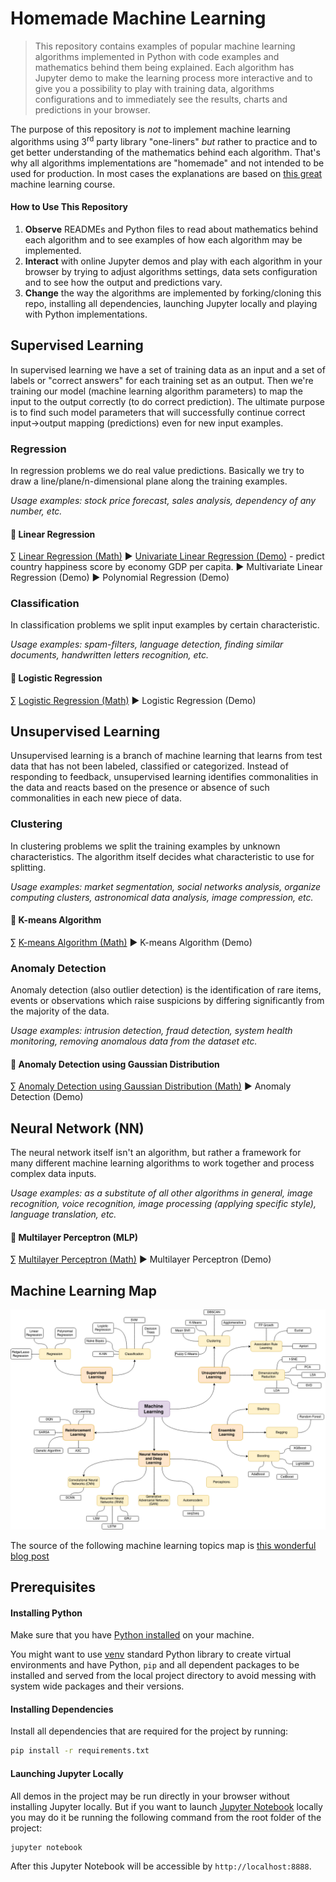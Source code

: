 # Homemade Machine Learning

> This repository contains examples of popular machine learning algorithms implemented in Python with code examples and mathematics behind them being explained. Each algorithm has Jupyter demo to make the learning process more interactive and to give you a possibility to play with training data, algorithms configurations and to immediately see the results, charts and predictions in your browser. 

The purpose of this repository is _not_ to implement machine learning algorithms using 3<sup>rd</sup> party library "one-liners" _but_ rather to practice and to get better understanding of the mathematics behind each algorithm. That's why all algorithms implementations are "homemade" and not intended to be used for production. In most cases the explanations are based on [this great](https://www.coursera.org/learn/machine-learning) machine learning course.

#### How to Use This Repository

1. **Observe** READMEs and Python files to read about mathematics behind each algorithm and to see examples of how each algorithm may be implemented.
2. **Interact** with online Jupyter demos and play with each algorithm in your browser by trying to adjust algorithms settings, data sets configuration and to see how the output and predictions vary.
3. **Change** the way the algorithms are implemented by forking/cloning this repo, installing all dependencies, launching Jupyter locally and playing with Python implementations.

## Supervised Learning

In supervised learning we have a set of training data as an input and a set of labels or "correct answers" for each training set as an output. Then we're training our model (machine learning algorithm parameters) to map the input to the output correctly (to do correct prediction). The ultimate purpose is to find such model parameters that will successfully continue correct input→output mapping (predictions) even for new input examples.

### Regression

In regression problems we do real value predictions. Basically we try to draw a line/plane/n-dimensional plane along the training examples.

_Usage examples: stock price forecast, sales analysis, dependency of any number, etc._

#### 🤖 Linear Regression

∑ [Linear Regression (Math)](./src/linear_regression)
▶︎ [Univariate Linear Regression (Demo)](https://nbviewer.jupyter.org/github/trekhleb/homemade-machine-learning/blob/master/src/linear_regression/univariate_linear_regression_demo.ipynb) - predict country happiness score by economy GDP per capita.
▶︎ Multivariate Linear Regression (Demo)
▶︎ Polynomial Regression (Demo)

### Classification

In classification problems we split input examples by certain characteristic.

_Usage examples: spam-filters, language detection, finding similar documents, handwritten letters recognition, etc._

#### 🤖 Logistic Regression

∑ [Logistic Regression (Math)](./src/logistic_regression)
▶︎ Logistic Regression (Demo)

## Unsupervised Learning

Unsupervised learning is a branch of machine learning that learns from test data that has not been labeled, classified or categorized. Instead of responding to feedback, unsupervised learning identifies commonalities in the data and reacts based on the presence or absence of such commonalities in each new piece of data.

### Clustering

In clustering problems we split the training examples by unknown characteristics. The algorithm itself decides what characteristic to use for splitting.

_Usage examples: market segmentation, social networks analysis, organize computing clusters, astronomical data analysis, image compression, etc._

#### 🤖 K-means Algorithm

∑ [K-means Algorithm (Math)](./src/k_means)
▶︎ K-means Algorithm (Demo)

### Anomaly Detection

Anomaly detection (also outlier detection) is the identification of rare items, events or observations which raise suspicions by differing significantly from the majority of the data.

_Usage examples: intrusion detection, fraud detection, system health monitoring, removing anomalous data from the dataset etc._

#### 🤖 Anomaly Detection using Gaussian Distribution

∑ [Anomaly Detection using Gaussian Distribution (Math)](./src/anomaly_detection)
▶︎ Anomaly Detection (Demo)

## Neural Network (NN)

The neural network itself isn't an algorithm, but rather a framework for many different machine learning algorithms to work together and process complex data inputs.

_Usage examples: as a substitute of all other algorithms in general, image recognition, voice recognition, image processing (applying specific style), language translation, etc._

#### 🤖 Multilayer Perceptron (MLP)

∑ [Multilayer Perceptron (Math)](./src/neural_network)
▶︎ Multilayer Perceptron (Demo)

## Machine Learning Map

![Machine Learning Map](./images/machine-learning-map.png)

The source of the following machine learning topics map is [this wonderful blog post](https://vas3k.ru/blog/machine_learning/)

## Prerequisites

#### Installing Python

Make sure that you have [Python installed](https://realpython.com/installing-python/) on your machine.

You might want to use [venv](https://docs.python.org/3/library/venv.html) standard Python library
to create virtual environments and have Python, `pip` and all dependent packages to be installed and 
served from the local project directory to avoid messing with system wide packages and their 
versions.

#### Installing Dependencies

Install all dependencies that are required for the project by running:

```bash
pip install -r requirements.txt
```

#### Launching Jupyter Locally

All demos in the project may be run directly in your browser without installing Jupyter locally. But if you want to launch [Jupyter Notebook](http://jupyter.org/) locally you may do it be running the following command from the root folder of the project:

```bash
jupyter notebook
```
After this Jupyter Notebook will be accessible by `http://localhost:8888`.